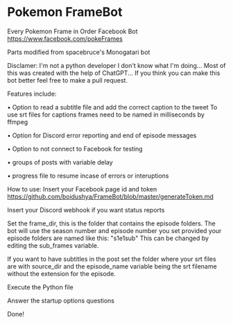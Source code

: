 # Pokemon FrameBot
Every Pokemon Frame in Order Facebook Bot
https://www.facebook.com/pokeFrames

Parts modified from spacebruce's Monogatari bot

Disclamer: I'm not a python developer I don't know what I'm doing... Most of this was created with the help of ChatGPT... If you think you can make this bot better feel free to make a pull request.

Features include:
  
  • Option to read a subtitle file and add the correct caption to the tweet
  To use srt files for captions frames need to be named in milliseconds by ffmpeg
  
  • Option for Discord error reporting and end of episode messages
  
  • Option to not connect to Facebook for testing
  
  • groups of posts with variable delay
  
  • progress file to resume incase of errors or interuptions


How to use:
Insert your Facebook page id and token
https://github.com/boidushya/FrameBot/blob/master/generateToken.md

Insert your Discord webhook if you want status reports


Set the frame_dir, this is the folder that contains the episode folders. 
The bot will use the season number and episode number you set provided your episode folders are named like this: "s1e1sub" This can be changed by editing the sub_frames variable.


If you want to have subtitles in the post set the folder where your srt files are with source_dir and the episode_name variable being the srt filename without the extension for the episode.

Execute the Python file

Answer the startup options questions

Done!
